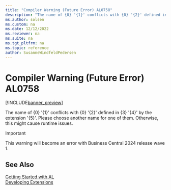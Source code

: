 ```yaml
---
title: "Compiler Warning (Future Error) AL0758"
description: "The name of {0} '{1}' conflicts with {0} '{2}' defined in {3} '{4}' by the extension '{5}'."
ms.author: solsen
ms.custom: na
ms.date: 12/12/2022
ms.reviewer: na
ms.suite: na
ms.tgt_pltfrm: na
ms.topic: reference
author: SusanneWindfeldPedersen
---
```

[//]: # (START>DO_NOT_EDIT)
[//]: # (IMPORTANT:Do not edit any of the content between here and the END>DO_NOT_EDIT.)
[//]: # (Any modifications should be made in the .xml files in the ModernDev repo.)
# Compiler Warning (Future Error) AL0758

[!INCLUDE[banner_preview](../includes/banner_preview.md)]

The name of {0} '{1}' conflicts with {0} '{2}' defined in {3} '{4}' by the extension '{5}'. Please choose another name for one of them. Otherwise, this might cause runtime issues.


> [!IMPORTANT]
> This warning will become an error with Business Central 2024 release wave 1.  

[//]: # (IMPORTANT: END>DO_NOT_EDIT)
## See Also  
[Getting Started with AL](../devenv-get-started.md)  
[Developing Extensions](../devenv-dev-overview.md)  
